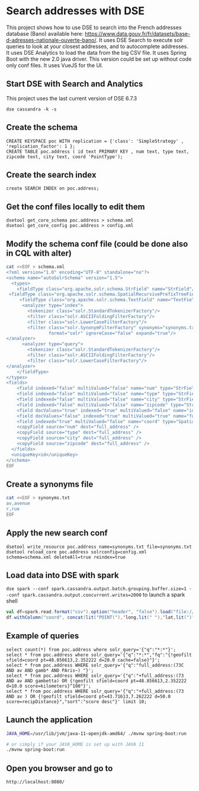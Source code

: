# Search addresses with DSE

This project shows how to use DSE to search into the French addresses database (Bano) available here: https://www.data.gouv.fr/fr/datasets/base-d-adresses-nationale-ouverte-bano/.
It uses DSE Search to execute solr queries to look at your closest addresses, and to autocomplete addresses.
It uses DSE Analytics to load the data from the big CSV file.
It uses Spring Boot with the new 2.0 java driver. This version could be set up without code only conf files.
It uses VueJS for the UI.


## Start DSE with Search and Analytics
This project uses the last current version of DSE 6.7.3

`dse cassandra -k -s`

## Create the schema

```cql
CREATE KEYSPACE poc WITH replication = {'class': 'SimpleStrategy' , 'replication_factor': 1 };
CREATE TABLE poc.address ( id text PRIMARY KEY , num text, type text, zipcode text, city text, coord 'PointType');
```

## Create the search index
`create SEARCH INDEX on poc.address;`

## Get the conf files locally to edit them
```
dsetool get_core_schema poc.address > schema.xml
dsetool get_core_config poc.address > config.xml 
```

## Modify the schema conf file (could be done also in CQL with alter)
```bash
cat <<EOF > schema.xml
<?xml version="1.0" encoding="UTF-8" standalone="no"?>
<schema name="autoSolrSchema" version="1.5">
  <types>
    <fieldType class="org.apache.solr.schema.StrField" name="StrField"/>
 <fieldType class="org.apache.solr.schema.SpatialRecursivePrefixTreeFieldType" geo="true" name="SpatialRecursivePrefixTreeFieldType" spatialContextFactory="org.locationtech.spatial4j.context.jts.JtsSpatialContextFactory" useJtsMulti="false"/>
     <fieldType class="org.apache.solr.schema.TextField" name="TextField">
      <analyzer type="index">
        <tokenizer class="solr.StandardTokenizerFactory"/>
        <filter class="solr.ASCIIFoldingFilterFactory"/>
        <filter class="solr.LowerCaseFilterFactory"/>
        <filter class="solr.SynonymFilterFactory" synonyms="synonyms.txt" 
                format="solr" ignoreCase="false" expand="true"/>
</analyzer>
      <analyzer type="query">
        <tokenizer class="solr.StandardTokenizerFactory"/>
        <filter class="solr.ASCIIFoldingFilterFactory"/>
        <filter class="solr.LowerCaseFilterFactory"/>
</analyzer>
    </fieldType>
</types>
<fields>
    <field indexed="false" multiValued="false" name="num" type="StrField"/>
    <field indexed="false" multiValued="false" name="type" type="StrField"/>
    <field indexed="false" multiValued="false" name="city" type="StrField"/>
    <field indexed="false" multiValued="false" name="zipcode" type="StrField"/>
    <field docValues="true" indexed="true" multiValued="false" name="id" type="StrField"/>
    <field docValues="false" indexed="true" multiValued="true" name="full_address" type="TextField"/>
    <field indexed="true" multiValued="false" name="coord" type="SpatialRecursivePrefixTreeFieldType"/>
    <copyField source="num" dest="full_address" />
    <copyField source="type" dest="full_address" />
    <copyField source="city" dest="full_address" />
    <copyField source="zipcode" dest="full_address" />
  </fields>
  <uniqueKey>id</uniqueKey>
</schema>
EOF
```

## Create a synonyms file
```bash
cat <<EOF > synonyms.txt
av,avenue
r,rue
EOF
```

## Apply the new search conf
```
dsetool write_resource poc.address name=synonyms.txt file=synonyms.txt
dsetool reload_core poc.address solrconfig=config.xml schema=schema.xml deleteAll=true reindex=true
```

## Load data into DSE with spark
`dse spark --conf spark.cassandra.output.batch.grouping.buffer.size=1 --conf spark.cassandra.output.concurrent.writes=2000` to launch a spark shell

```scala
val df=spark.read.format("csv").option("header", "false").load("file:///home/florent/Downloads/full.csv").toDF("id","num","type","zipcode","city","source","lat","long")
df.withColumn("coord", concat(lit("POINT("),'long,lit(" "),'lat,lit(")"))).drop("source","lat","long").filter("city is not null AND type is not null AND coord is not null AND num is not null").write.cassandraFormat("address","poc").option("confirm.truncate","true").mode(org.apache.spark.sql.SaveMode.Overwrite).save
```


## Example of queries
```
select count(*) from poc.address where solr_query='{"q":"*:*"}';
select * from poc.address where solr_query='{"q":"*:*","fq":"{!geofilt sfield=coord pt=48.856613,2.352222 d=20.0 cache=false}"}';
select * from poc.address WHERE solr_query='{"q":"full_address:(73C AND av AND gamb* AND PAris~) "}';
select * from poc.address WHERE solr_query='{"q":"+full_address:(73 AND av AND gambetta) OR {!geofilt sfield=coord pt=48.856613,2.352222 d=10.0 score=kilometers}^100"}';
select * from poc.address WHERE solr_query='{"q":"+full_address:(73 AND av ) OR {!geofilt sfield=coord pt=43.71613,7.262222 d=50.0 score=recipDistance}","sort":"score desc"}' limit 10;
```

## Launch the application
```bash
JAVA_HOME=/usr/lib/jvm/java-11-openjdk-amd64/ ./mvnw spring-boot:run

# or simply if your JAVA_HOME is set up with JAVA 11
./mvnw spring-boot:run
```

## Open you browser and go to
`http://localhost:8080/`


